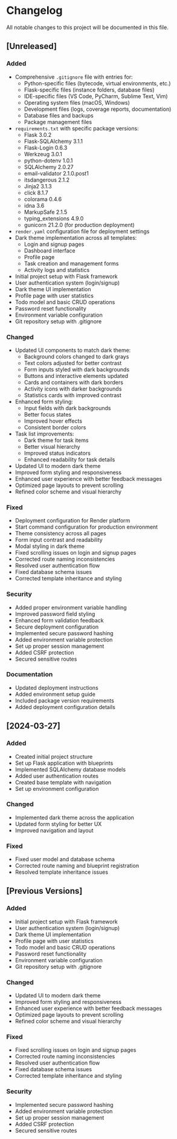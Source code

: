 # Changelog

All notable changes to this project will be documented in this file.

## [Unreleased]

### Added
- Comprehensive `.gitignore` file with entries for:
  - Python-specific files (bytecode, virtual environments, etc.)
  - Flask-specific files (instance folders, database files)
  - IDE-specific files (VS Code, PyCharm, Sublime Text, Vim)
  - Operating system files (macOS, Windows)
  - Development files (logs, coverage reports, documentation)
  - Database files and backups
  - Package management files
- `requirements.txt` with specific package versions:
  - Flask 3.0.2
  - Flask-SQLAlchemy 3.1.1
  - Flask-Login 0.6.3
  - Werkzeug 3.0.1
  - python-dotenv 1.0.1
  - SQLAlchemy 2.0.27
  - email-validator 2.1.0.post1
  - itsdangerous 2.1.2
  - Jinja2 3.1.3
  - click 8.1.7
  - colorama 0.4.6
  - idna 3.6
  - MarkupSafe 2.1.5
  - typing_extensions 4.9.0
  - gunicorn 21.2.0 (for production deployment)
- `render.yaml` configuration file for deployment settings
- Dark theme implementation across all templates:
  - Login and signup pages
  - Dashboard interface
  - Profile page
  - Task creation and management forms
  - Activity logs and statistics
- Initial project setup with Flask framework
- User authentication system (login/signup)
- Dark theme UI implementation
- Profile page with user statistics
- Todo model and basic CRUD operations
- Password reset functionality
- Environment variable configuration
- Git repository setup with .gitignore

### Changed
- Updated UI components to match dark theme:
  - Background colors changed to dark grays
  - Text colors adjusted for better contrast
  - Form inputs styled with dark backgrounds
  - Buttons and interactive elements updated
  - Cards and containers with dark borders
  - Activity icons with darker backgrounds
  - Statistics cards with improved contrast
- Enhanced form styling:
  - Input fields with dark backgrounds
  - Better focus states
  - Improved hover effects
  - Consistent border colors
- Task list improvements:
  - Dark theme for task items
  - Better visual hierarchy
  - Improved status indicators
  - Enhanced readability for task details
- Updated UI to modern dark theme
- Improved form styling and responsiveness
- Enhanced user experience with better feedback messages
- Optimized page layouts to prevent scrolling
- Refined color scheme and visual hierarchy

### Fixed
- Deployment configuration for Render platform
- Start command configuration for production environment
- Theme consistency across all pages
- Form input contrast and readability
- Modal styling in dark theme
- Fixed scrolling issues on login and signup pages
- Corrected route naming inconsistencies
- Resolved user authentication flow
- Fixed database schema issues
- Corrected template inheritance and styling

### Security
- Added proper environment variable handling
- Improved password field styling
- Enhanced form validation feedback
- Secure deployment configuration
- Implemented secure password hashing
- Added environment variable protection
- Set up proper session management
- Added CSRF protection
- Secured sensitive routes

### Documentation
- Updated deployment instructions
- Added environment setup guide
- Included package version requirements
- Added deployment configuration details

## [2024-03-27]

### Added
- Created initial project structure
- Set up Flask application with blueprints
- Implemented SQLAlchemy database models
- Added user authentication routes
- Created base template with navigation
- Set up environment configuration

### Changed
- Implemented dark theme across the application
- Updated form styling for better UX
- Improved navigation and layout

### Fixed
- Fixed user model and database schema
- Corrected route naming and blueprint registration
- Resolved template inheritance issues

## [Previous Versions]

### Added
- Initial project setup with Flask framework
- User authentication system (login/signup)
- Dark theme UI implementation
- Profile page with user statistics
- Todo model and basic CRUD operations
- Password reset functionality
- Environment variable configuration
- Git repository setup with .gitignore

### Changed
- Updated UI to modern dark theme
- Improved form styling and responsiveness
- Enhanced user experience with better feedback messages
- Optimized page layouts to prevent scrolling
- Refined color scheme and visual hierarchy

### Fixed
- Fixed scrolling issues on login and signup pages
- Corrected route naming inconsistencies
- Resolved user authentication flow
- Fixed database schema issues
- Corrected template inheritance and styling

### Security
- Implemented secure password hashing
- Added environment variable protection
- Set up proper session management
- Added CSRF protection
- Secured sensitive routes 